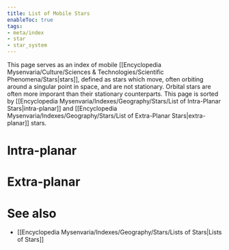 ```yaml
---
title: List of Mobile Stars
enableToc: true
tags:
- meta/index
- star
- star_system
---
```


This page serves as an index of mobile [[Encyclopedia Mysenvaria/Culture/Sciences & Technologies/Scientific Phenomena/Stars|stars]], defined as stars which move, often orbiting around a singular point in space, and are not stationary. Orbital stars are often more imporant than their stationary counterparts. This page is sorted by [[Encyclopedia Mysenvaria/Indexes/Geography/Stars/List of Intra-Planar Stars|intra-planar]] and [[Encyclopedia Mysenvaria/Indexes/Geography/Stars/List of Extra-Planar Stars|extra-planar]] stars.

# Intra-planar

# Extra-planar

# See also
- [[Encyclopedia Mysenvaria/Indexes/Geography/Stars/Lists of Stars|Lists of Stars]]
